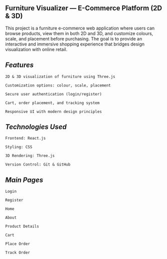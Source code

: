 **Furniture Visualizer — E-Commerce Platform (2D & 3D)**
-

This project is a furniture e-commerce web application where users can browse products, view them in both 2D and 3D, and customize colours, scale, and placement before purchasing. The goal is to provide an interactive and immersive shopping experience that bridges design visualization with online retail.

*Features*
-
    2D & 3D visualization of furniture using Three.js
    
    Customization options: colour, scale, placement
    
    Secure user authentication (login/register)
    
    Cart, order placement, and tracking system
    
    Responsive UI with modern design principles

*Technologies Used*
-
    Frontend: React.js
    
    Styling: CSS
    
    3D Rendering: Three.js
    
    Version Control: Git & GitHub

*Main Pages*
-
    Login
    
    Register
    
    Home
    
    About
    
    Product Details
    
    Cart
    
    Place Order
    
    Track Order
